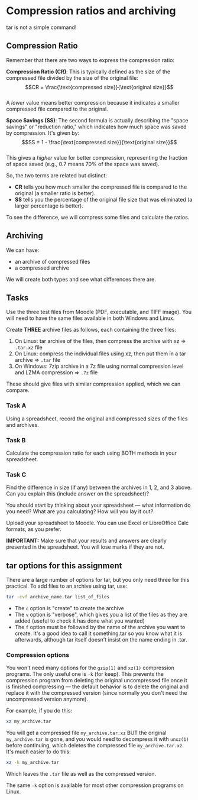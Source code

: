 
# Compression ratios and archiving

tar is not a simple command!

## Compression Ratio

Remember that there are two ways to express the compression ratio:

**Compression Ratio (CR)**: This is typically defined as the size of the compressed file divided by the size of the original file:  
$$CR = \frac{\text{compressed size}}{\text{original size}}$$  
A *lower* value means better compression because it indicates a smaller compressed file compared to the original.

**Space Savings (SS)**: The second formula is actually describing the "space savings" or "reduction ratio," which indicates how much space was saved by compression. It's given by:
$$SS = 1 - \frac{\text{compressed size}}{\text{original size}}$$  
This gives a *higher* value for better compression, representing the fraction of space saved (e.g., 0.7 means 70% of the space was saved).

So, the two terms are related but distinct:

- **CR** tells you how much smaller the compressed file is compared to the original (a smaller ratio is better).
- **SS** tells you the percentage of the original file size that was eliminated (a larger percentage is better).

To see the difference, we will compress some files and calculate the ratios.

## **Archiving**

We can have:

- an archive of compressed files
- a compressed archive

We will create both types and see what differences there are.

## Tasks

Use the three test files from Moodle (PDF, executable, and TIFF image). You will need to have the same files available in both Windows and Linux.

Create **THREE** archive files as follows, each containing the three files:

1. On Linux: tar archive of the files, then compress the archive with xz => `.tar.xz` file
2. On Linux: compress the individual files using xz, then put them in a tar archive => `.tar` file
3. On Windows: 7zip archive in a 7z file using normal compression level and LZMA compression => `.7z` file

These should give files with similar compression applied, which we can compare.

### Task A

Using a spreadsheet, record the original and compressed sizes of the files and archives.

### Task B

Calculate the compression ratio for each using BOTH methods in your spreadsheet.

### Task C

Find the difference in size (if any) between the archives in 1, 2, and 3 above. Can you explain this (include answer on the spreadsheet)?

You should start by thinking about your spreadsheet — what information do you need? What are you calculating? How will you lay it out?

Upload your spreadsheet to Moodle. You can use Excel or LibreOffice Calc formats, as you prefer.

**IMPORTANT:** Make sure that your results and answers are clearly presented in the spreadsheet. You will lose marks if they are not.

## **tar options for this assignment**

There are a large number of options for tar, but you only need three for this practical. To add files to an archive using tar, use:

```bash
tar -cvf archive_name.tar list_of_files
```

- The `c` option is "create" to create the archive
- The `v` option is "verbose", which gives you a list of the files as they are added (useful to check it has done what you wanted)
- The `f` option must be followed by the name of the archive you want to create. It's a good idea to call it something.tar so you know what it is afterwards, although tar itself doesn't insist on the name ending in .tar.

### **Compression options**

You won't need many options for the `gzip(1)` and `xz(1)` compression programs. The only useful one is `-k` (for keep). This prevents the compression program from deleting the original uncompressed file once it is finished compressing — the default behavior is to delete the original and replace it with the compressed version (since normally you don't need the uncompressed version anymore).

For example, if you do this:

```bash
xz my_archive.tar
```

You will get a compressed file `my_archive.tar.xz` BUT the original `my_archive.tar` is gone, and you would need to decompress it with `unxz(1)` before continuing, which deletes the compressed file `my_archive.tar.xz`. It's much easier to do this:

```bash
xz -k my_archive.tar
```

Which leaves the `.tar` file as well as the compressed version.

The same `-k` option is available for most other compression programs on Linux.
